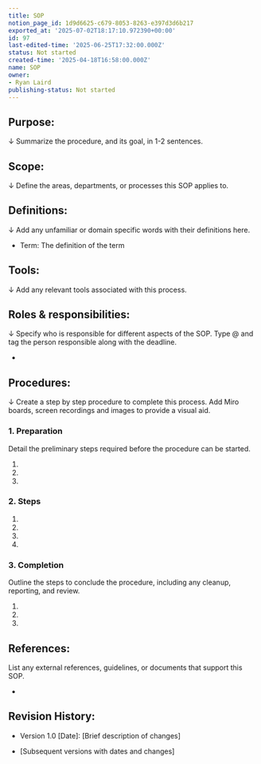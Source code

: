 ```yaml
---
title: SOP
notion_page_id: 1d9d6625-c679-8053-8263-e397d3d6b217
exported_at: '2025-07-02T18:17:10.972390+00:00'
id: 97
last-edited-time: '2025-06-25T17:32:00.000Z'
status: Not started
created-time: '2025-04-18T16:58:00.000Z'
name: SOP
owner:
- Ryan Laird
publishing-status: Not started
---
```


<!-- Unsupported block type: column_list -->



## Purpose:

↓  Summarize the procedure, and its goal, in 1-2 sentences.



## Scope:

↓  Define the areas, departments, or processes this SOP applies to.



## Definitions:

↓  Add any unfamiliar or domain specific words with their definitions here.

- Term: The definition of the term



## Tools:

↓  Add any relevant tools associated with this process.



## Roles & responsibilities:

↓  Specify who is responsible for different aspects of the SOP.
Type @ and tag the person responsible along with the deadline.

- 



## Procedures:

↓  Create a step by step procedure to complete this process. Add Miro boards, screen recordings and images to provide a visual aid.

<!-- Unsupported block type: column_list -->

### 1. Preparation

Detail the preliminary steps required before the procedure can be started.

1. 

1. 

1. 



### 2. Steps

1. 

1. 

1. 

1. 



### 3. Completion

Outline the steps to conclude the procedure, including any cleanup, reporting, and review.

1. 

1. 

1. 



## References:

List any external references, guidelines, or documents that support this SOP.

- 



## Revision History:

- Version 1.0 [Date]: [Brief description of changes]

- [Subsequent versions with dates and changes]